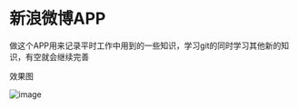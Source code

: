新浪微博APP
=====

做这个APP用来记录平时工作中用到的一些知识，学习git的同时学习其他新的知识，有空就会继续完善

效果图

![image](https://github.com/FMYang/SNAPP/blob/master/SinaweiboDemo/Screenshots/screenshots.png)
